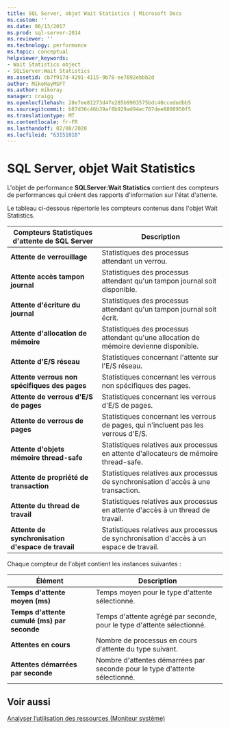 ```yaml
---
title: SQL Server, objet Wait Statistics | Microsoft Docs
ms.custom: ''
ms.date: 06/13/2017
ms.prod: sql-server-2014
ms.reviewer: ''
ms.technology: performance
ms.topic: conceptual
helpviewer_keywords:
- Wait Statistics object
- SQLServer:Wait Statistics
ms.assetid: cb7f917d-4291-4115-9b78-ee7692ebbb2d
author: MikeRayMSFT
ms.author: mikeray
manager: craigg
ms.openlocfilehash: 28e7ee81273d47e285b9903575bdc40ccededbb5
ms.sourcegitcommit: b87d36c46b39af8b929ad94ec707dee8800950f5
ms.translationtype: MT
ms.contentlocale: fr-FR
ms.lasthandoff: 02/08/2020
ms.locfileid: "63151018"
---
```

# <a name="sql-server-wait-statistics-object"></a>SQL Server, objet Wait Statistics
  L'objet de performance **SQLServer:Wait Statistics** contient des compteurs de performances qui créent des rapports d'information sur l'état d'attente.  
  
 Le tableau ci-dessous répertorie les compteurs contenus dans l'objet Wait Statistics.  
  
|Compteurs Statistiques d'attente de SQL Server|Description|  
|-----------------------------------------|-----------------|  
|**Attente de verrouillage**|Statistiques des processus attendant un verrou.|  
|**Attente accès tampon journal**|Statistiques des processus attendant qu'un tampon journal soit disponible.|  
|**Attente d'écriture du journal**|Statistiques des processus attendant qu'un tampon journal soit écrit.|  
|**Attente d'allocation de mémoire**|Statistiques des processus attendant qu'une allocation de mémoire devienne disponible.|  
|**Attente d'E/S réseau**|Statistiques concernant l'attente sur l'E/S réseau.|  
|**Attente verrous non spécifiques des pages**|Statistiques concernant les verrous non spécifiques des pages.|  
|**Attente de verrous d'E/S de pages**|Statistiques concernant les verrous d'E/S de pages.|  
|**Attente de verrous de pages**|Statistiques concernant les verrous de pages, qui n'incluent pas les verrous d'E/S.|  
|**Attente d'objets mémoire thread-safe**|Statistiques relatives aux processus en attente d'allocateurs de mémoire thread-safe.|  
|**Attente de propriété de transaction**|Statistiques relatives aux processus de synchronisation d'accès à une transaction.|  
|**Attente du thread de travail**|Statistiques relatives aux processus en attente d'accès à un thread de travail.|  
|**Attente de synchronisation d'espace de travail**|Statistiques relatives aux processus de synchronisation d'accès à un espace de travail.|  
  
 Chaque compteur de l'objet contient les instances suivantes :  
  
|Élément|Description|  
|----------|-----------------|  
|**Temps d'attente moyen (ms)**|Temps moyen pour le type d'attente sélectionné.|  
|**Temps d'attente cumulé (ms) par seconde**|Temps d'attente agrégé par seconde, pour le type d'attente sélectionné.|  
|**Attentes en cours**|Nombre de processus en cours d'attente du type suivant.|  
|**Attentes démarrées par seconde**|Nombre d'attentes démarrées par seconde pour le type d'attente sélectionné.|  
  
## <a name="see-also"></a>Voir aussi  
 [Analyser l’utilisation des ressources &#40;Moniteur système&#41;](monitor-resource-usage-system-monitor.md)  
  
  
